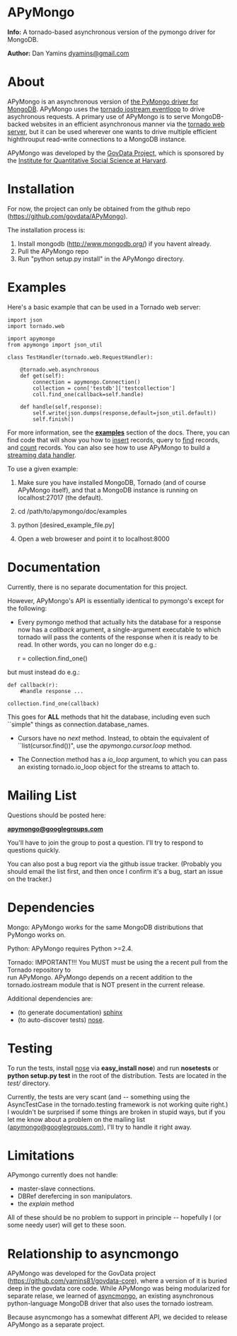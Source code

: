 APyMongo
=======
**Info:** A tornado-based asynchronous version of the pymongo driver for MongoDB.

**Author:** Dan Yamins <dyamins@gmail.com>

About
=====

APyMongo is an asynchronous version of [the PyMongo driver for MongoDB](http://api.mongodb.org/python).
APyMongo uses the [tornado iostream eventloop](github.com/facebook/tornado/blob/master/tornado/iostream.py) 
to drive asychronous requests.  A primary use of APyMongo is to serve MongoDB-backed websites in an efficient asynchronous manner
via the [tornado web server](www.tornadoweb.org), but it can be used wherever one wants to drive multiple efficient 
highthrouput read-write connections to a MongoDB instance.   

APyMongo was developed by the [GovData Project](http://web.mit.edu/govdata), 
which is sponsored by the [Institute for Quantitative Social Science at Harvard](http://iq.harvard.edu).


Installation
============

For now, the project can only be obtained from the github repo 
(https://github.com/govdata/APyMongo).

The installation process is: 

1. Install mongodb (http://www.mongodb.org/) if you havent already.
2. Pull the APyMongo repo
3. Run "python setup.py install" in the APyMongo directory.


Examples
========
Here's a basic example that can be used in a Tornado web server:

	import json
	import tornado.web
	
	import apymongo 
	from apymongo import json_util
		
	class TestHandler(tornado.web.RequestHandler):
	
		@tornado.web.asynchronous
		def get(self):     
			connection = apymongo.Connection()		
			collection = conn['testdb']['testcollection']
			coll.find_one(callback=self.handle)
			
		def handle(self,response):
			self.write(json.dumps(response,default=json_util.default))
			self.finish()

For more information, see the [**examples**](APyMongo/tree/master/doc/examples) section 
of the docs.  There, you can find code that will show you how to 
[insert](APyMongo/blob/master/doc/examples/insert.py) records, query to 
[find](APyMongo/blob/master/doc/examples/find.py) records, and
[count](APyMongo/blob/master/doc/examples/count.py) records.   You can also see
how to use APyMongo to build a [streaming data handler](APyMongo/blob/master/doc/examples/streaming.py).

To use a given example:

1. Make sure you have installed MongoDB, Tornado (and of course APyMongo itself), and that 
a MongoDB instance is running on localhost:27017 (the default).

2. cd /path/to/apymongo/doc/examples

3. python [desired_example_file.py]

4. Open a web broweser and point it to localhost:8000


Documentation
=============

Currently, there is no separate documentation for this project. 

However,  APyMongo's API is essentially identical to pymongo's except for the following:

- Every pymongo method that actually hits the database for a response
now has a *callback* argument, a single-argument executable to which tornado will
pass the contents of the response when it is ready to be read.  In other words, 
you can no longer do e.g.:

    r = collection.find_one()
	
but must instead do e.g.:

    def callback(r):
        #handle response ... 

    collection.find_one(callback)
    
This goes for **ALL** methods that hit the database, including even such ``simple" things as 
connection.database_names.

- Cursors have no *next* method.  Instead, to obtain the equivalent of ``list(cursor.find())",
use the *apymongo.cursor.loop* method.  

- The Connection method has a *io_loop* argument, to which you can pass an existing 
tornado.io_loop object for the streams to attach to.


Mailing List
============

Questions should be posted here:

**apymongo@googlegroups.com**

You'll have to join the group to post a question.  I'll try to respond to questions
quickly. 

You can also post a bug report via the github issue tracker.  (Probably you should email
the list first, and then once I confirm it's a bug, start an issue on the tracker.)


Dependencies
============

Mongo:  APyMongo works for the same MongoDB distributions that PyMongo works on. 

Python:  APyMongo requires Python >=2.4.    

Tornado:  IMPORTANT!!! You MUST must be using the a recent pull from the Tornado repository to  
run APyMongo.   APyMongo depends on a recent addition to the tornado.iostream module that is NOT
present in the current release. 

Additional dependencies are:

- (to generate documentation) [sphinx](http://sphinx.pocoo.org/)  
- (to auto-discover tests) [nose](http://somethingaboutorange.com/mrl/projects/nose/).


Testing
=======

To run the tests, install [nose](http://somethingaboutorange.com/mrl/projects/nose/>) 
via **easy_install nose**) and run **nosetests** or **python setup.py test** in 
the root of the distribution. Tests are located in the *test/* directory.

Currently, the tests are very scant (and -- something using the AsyncTestCase in 
the tornado.testing framework is not working quite right.)   I wouldn't be surprised
if some things are broken in stupid ways, but if you let me know about a problem 
on the mailing list (apymongo@googlegroups.com), I'll try to handle it right away.


Limitations
===========

APymongo currently does not handle:

- master-slave connections.  
- DBRef derefercing in son manipulators. 
- the *explain* method

All of these should be no problem to support in principle -- hopefully I (or some 
needy user) will get to these soon.


Relationship to **asyncmongo**
=============================

APyMongo was developed for the GovData project (https://github.com/yamins81/govdata-core), where a 
version of it is buried deep in the govdata core code.   While APyMongo was being modularized 
for separate relase, we learned of [asyncmongo](https://github.com/bitly/asyncmongo), 
an existing asynchronous python-language MongoDB driver that also uses the tornado iostream. 

Because asyncmongo has a somewhat different API, we decided to release APyMongo as a separate project. 
